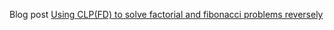 Blog post [Using CLP(FD) to solve factorial and fibonacci problems reversely][1]


[1]: http://m00nlight.github.io/constraint%20logic%20programming/2016/01/01/using-clpfd-to-solve-factorial-and-fibonacci-problems-reversely/